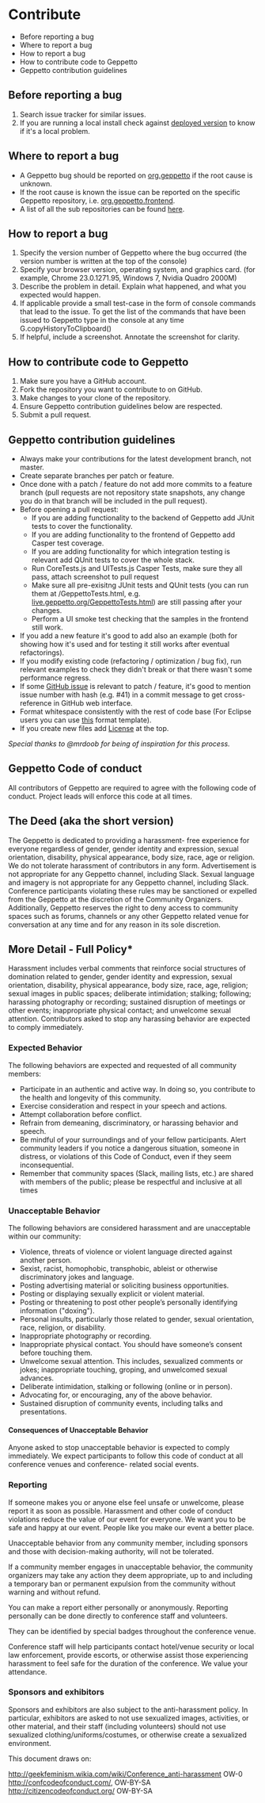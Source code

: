 Contribute
==========

-   Before reporting a bug
-   Where to report a bug
-   How to report a bug
-   How to contribute code to Geppetto
-   Geppetto contribution guidelines

Before reporting a bug
----------------------

1.  Search issue tracker for similar issues.
2.  If you are running a local install check against [deployed
    version](live.geppetto.org) to know if it's a local problem.

Where to report a bug
---------------------

-   A Geppetto bug should be reported on
    [org.geppetto](https://github.com/openworm/org.geppetto/) if the
    root cause is unknown.
-   If the root cause is known the issue can be reported on the specific
    Geppetto repository, i.e.
    [org.geppetto.frontend](https://github.com/openworm/org.geppetto.frontend).
-   A list of all the sub repositories can be found
    [here](https://github.com/openworm/org.geppetto/blob/master/README.md).

How to report a bug
-------------------

1.  Specify the version number of Geppetto where the bug occurred (the
    version number is written at the top of the console)
2.  Specify your browser version, operating system, and graphics card.
    (for example, Chrome 23.0.1271.95, Windows 7, Nvidia Quadro 2000M)
3.  Describe the problem in detail. Explain what happened, and what you
    expected would happen.
4.  If applicable provide a small test-case in the form of console
    commands that lead to the issue. To get the list of the commands
    that have been issued to Geppetto type in the console at any
    time G.copyHistoryToClipboard()
5.  If helpful, include a screenshot. Annotate the screenshot
    for clarity.

How to contribute code to Geppetto
----------------------------------

1.  Make sure you have a GitHub account.
2.  Fork the repository you want to contribute to on GitHub.
3.  Make changes to your clone of the repository.
4.  Ensure Geppetto contribution guidelines below are respected.
5.  Submit a pull request.

Geppetto contribution guidelines
--------------------------------

-   Always make your contributions for the latest development branch,
    not master.
-   Create separate branches per patch or feature.
-   Once done with a patch / feature do not add more commits to a
    feature branch (pull requests are not repository state snapshots,
    any change you do in that branch will be included in the
    pull request).
-   Before opening a pull request:
    -   If you are adding functionality to the backend of Geppetto add
        JUnit tests to cover the functionality.
    -   If you are adding functionality to the frontend of Geppetto add
        Casper test coverage.
    -   If you are adding functionality for which integration testing is
        relevant add QUnit tests to cover the whole stack.
    -   Run CoreTests.js and UITests.js Casper Tests, make sure they all
        pass, attach screenshot to pull request
    -   Make sure all pre-exisitng JUnit tests and QUnit tests (you can
        run them at /GeppettoTests.html, e.g.
        [live.geppetto.org/GeppettoTests.html](http://live.geppetto.org/GeppettoTests.html))
        are still passing after your changes.
    -   Perform a UI smoke test checking that the samples in the
        frontend still work.
-   If you add a new feature it's good to add also an example (both for
    showing how it's used and for testing it still works after
    eventual refactorings).
-   If you modify existing code (refactoring / optimization / bug fix),
    run relevant examples to check they didn't break or that there
    wasn't some performance regress.
-   If some [GitHub
    issue](https://github.com/openworm/org.geppetto/issues) is relevant
    to patch / feature, it's good to mention issue number with
    hash (e.g. \#41) in a commit message to get cross-reference in
    GitHub web interface.
-   Format whitespace consistently with the rest of code base (For
    Eclipse users you can use
    [this](https://github.com/openworm/org.geppetto/blob/master/eclipse/GeppettoFormatter.xml)
    format template).
-   If you create new files add
    [License](https://github.com/openworm/org.geppetto/blob/master/LICENSE)
    at the top.

*Special thanks to @mrdoob for being of inspiration for this process.*

Geppetto Code of conduct
------------------------
					
All contributors of Geppetto are required to agree with the following code of conduct. Project leads will enforce this code at all times. 		
			
## The Deed (aka the short version)
					
The Geppetto is dedicated to providing a harassment- free experience for everyone regardless of gender, gender identity and expression, sexual orientation, disability, physical appearance, body size, race, age or religion. We do not tolerate harassment of contributors in any form. Advertisement is not appropriate for any Geppetto channel, including Slack. Sexual language and imagery is not appropriate for any Geppetto channel, including Slack. Conference participants violating these rules may be sanctioned or expelled from the Geppetto at the discretion of the Community Organizers. Additionally, Geppetto reserves the right to deny access to community spaces such as forums, channels or any other Geppetto related venue for conversation at any time and for any reason in its sole discretion.
					
## More Detail - Full Policy*
					
Harassment includes verbal comments that reinforce social structures of domination related to gender, gender identity and expression, sexual orientation, disability, physical appearance, body size, race, age, religion; sexual images in public spaces; deliberate intimidation; stalking; following; harassing photography or recording; sustained disruption of meetings or other events; inappropriate physical contact; and unwelcome sexual attention. Contributors asked to stop any harassing behavior are expected to comply immediately.
					
### Expected Behavior
					
The following behaviors are expected and requested of all community members:
					
-   Participate in an authentic and active way. In doing so, you contribute to the health and longevity of this community.				
-   Exercise consideration and respect in your speech and actions.
-   Attempt collaboration before conflict.
-   Refrain from demeaning, discriminatory, or harassing behavior and speech.
-   Be mindful of your surroundings and of your fellow participants. Alert community leaders if you notice a dangerous situation, someone in distress, or violations of this Code of Conduct, even if they seem inconsequential.					
-   Remember that community spaces (Slack, mailing lists, etc.) are shared with members of the public; please be respectful and inclusive at all times
					
### Unacceptable Behavior
					
The following behaviors are considered harassment and are unacceptable within our community:
					
-   Violence, threats of violence or violent language directed against another person.
-   Sexist, racist, homophobic, transphobic, ableist or otherwise discriminatory jokes and language.				
-   Posting advertising material or soliciting business opportunities.
-   Posting or displaying sexually explicit or violent material.
-   Posting or threatening to post other people’s personally identifying information ("doxing").
-   Personal insults, particularly those related to gender, sexual orientation, race, religion, or disability.
-   Inappropriate photography or recording.
-   Inappropriate physical contact. You should have someone’s consent before touching them.
-   Unwelcome sexual attention. This includes, sexualized comments or jokes; inappropriate touching, groping, and unwelcomed sexual advances.
-   Deliberate intimidation, stalking or following (online or in person).
-   Advocating for, or encouraging, any of the above behavior.
-   Sustained disruption of community events, including talks and presentations. 

#### Consequences of Unacceptable Behavior
Anyone asked to stop unacceptable behavior is expected to comply immediately.
We expect participants to follow this code of conduct at all conference venues and conference- related social events.
					
### Reporting
					
If someone makes you or anyone else feel unsafe or unwelcome, please report it as soon as possible. Harassment and other code of conduct violations reduce the value of our event for everyone. We want you to be safe and happy at our event. People like you make our event a better place.
					
Unacceptable behavior from any community member, including sponsors and those with decision-making authority, will not be tolerated.
					
If a community member engages in unacceptable behavior, the community organizers may take any action they deem appropriate, up to and including a temporary ban or permanent expulsion from the community without warning and without refund.
					
You can make a report either personally or anonymously.
Reporting personally can be done directly to conference staff and volunteers.
					
They can be identified by special badges throughout the conference venue.
									
Conference staff will help participants contact hotel/venue security or local law enforcement, provide escorts, or otherwise assist those experiencing harassment to feel safe for the duration of the conference. We value your attendance.
					
### Sponsors and exhibitors
					
Sponsors and exhibitors are also subject to the anti-harassment policy. In particular, exhibitors are asked to not use sexualized images, activities, or other material, and their staff (including volunteers) should not use sexualized clothing/uniforms/costumes, or otherwise create a sexualized environment.
					
This document draws on:
							
http://geekfeminism.wikia.com/wiki/Conference_anti-harassment OW-0 http://confcodeofconduct.com/, OW-BY-SA http://citizencodeofconduct.org/ OW-BY-SA
				




